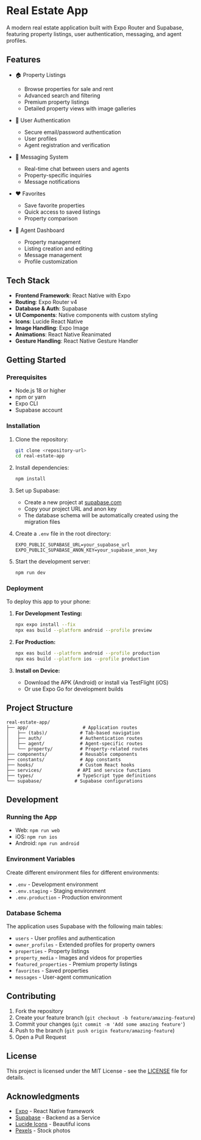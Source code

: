 # Real Estate App

A modern real estate application built with Expo Router and Supabase, featuring property listings, user authentication, messaging, and agent profiles.

## Features

- 🏠 Property Listings
  - Browse properties for sale and rent
  - Advanced search and filtering
  - Premium property listings
  - Detailed property views with image galleries

- 👤 User Authentication
  - Secure email/password authentication
  - User profiles
  - Agent registration and verification

- 💬 Messaging System
  - Real-time chat between users and agents
  - Property-specific inquiries
  - Message notifications

- ❤️ Favorites
  - Save favorite properties
  - Quick access to saved listings
  - Property comparison

- 🏢 Agent Dashboard
  - Property management
  - Listing creation and editing
  - Message management
  - Profile customization

## Tech Stack

- **Frontend Framework**: React Native with Expo
- **Routing**: Expo Router v4
- **Database & Auth**: Supabase
- **UI Components**: Native components with custom styling
- **Icons**: Lucide React Native
- **Image Handling**: Expo Image
- **Animations**: React Native Reanimated
- **Gesture Handling**: React Native Gesture Handler

## Getting Started

### Prerequisites

- Node.js 18 or higher
- npm or yarn
- Expo CLI
- Supabase account

### Installation

1. Clone the repository:
   ```bash
   git clone <repository-url>
   cd real-estate-app
   ```

2. Install dependencies:
   ```bash
   npm install
   ```

3. Set up Supabase:
   - Create a new project at [supabase.com](https://supabase.com)
   - Copy your project URL and anon key
   - The database schema will be automatically created using the migration files

4. Create a `.env` file in the root directory:
   ```
   EXPO_PUBLIC_SUPABASE_URL=your_supabase_url
   EXPO_PUBLIC_SUPABASE_ANON_KEY=your_supabase_anon_key
   ```

5. Start the development server:
   ```bash
   npm run dev
   ```

### Deployment

To deploy this app to your phone:

1. **For Development Testing:**
   ```bash
   npx expo install --fix
   npx eas build --platform android --profile preview
   ```

2. **For Production:**
   ```bash
   npx eas build --platform android --profile production
   npx eas build --platform ios --profile production
   ```

3. **Install on Device:**
   - Download the APK (Android) or install via TestFlight (iOS)
   - Or use Expo Go for development builds

## Project Structure

```
real-estate-app/
├── app/                    # Application routes
│   ├── (tabs)/            # Tab-based navigation
│   ├── auth/              # Authentication routes
│   ├── agent/             # Agent-specific routes
│   └── property/          # Property-related routes
├── components/            # Reusable components
├── constants/             # App constants
├── hooks/                 # Custom React hooks
├── services/             # API and service functions
├── types/                # TypeScript type definitions
└── supabase/            # Supabase configurations
```

## Development

### Running the App

- Web: `npm run web`
- iOS: `npm run ios`
- Android: `npm run android`

### Environment Variables

Create different environment files for different environments:

- `.env` - Development environment
- `.env.staging` - Staging environment
- `.env.production` - Production environment

### Database Schema

The application uses Supabase with the following main tables:

- `users` - User profiles and authentication
- `owner_profiles` - Extended profiles for property owners
- `properties` - Property listings
- `property_media` - Images and videos for properties
- `featured_properties` - Premium property listings
- `favorites` - Saved properties
- `messages` - User-agent communication

## Contributing

1. Fork the repository
2. Create your feature branch (`git checkout -b feature/amazing-feature`)
3. Commit your changes (`git commit -m 'Add some amazing feature'`)
4. Push to the branch (`git push origin feature/amazing-feature`)
5. Open a Pull Request

## License

This project is licensed under the MIT License - see the [LICENSE](LICENSE) file for details.

## Acknowledgments

- [Expo](https://expo.dev/) - React Native framework
- [Supabase](https://supabase.com/) - Backend as a Service
- [Lucide Icons](https://lucide.dev/) - Beautiful icons
- [Pexels](https://www.pexels.com/) - Stock photos